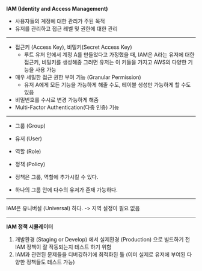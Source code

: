 **IAM (Identity and Access Management)**
- 사용자들의 계정에 대한 관리가 주된 목적
- 유저를 관리하고 접근 레벨 및 권한에 대한 관리
---
- 접근키 (Access Key), 비밀키(Secret Access Key)
    - 루트 유저 안에서 계정 A를 만들었다고 가정했을 때, IAM은 A라는 유저에 대한 접근키, 비밀키를 생성해줌 그러면 유저는 이 키들을 가지고 AWS의 다양한 기능을 사용 가능
- 매우 세밀한 접근 권한 부여 기능 (Granular Permission)
    - 유저 A에게 모든 기능을 가능하게 해줄 수도, 테이블 생성만 가능하게 할 수도 있음
- 비밀번호를 수시로 변경 가능하게 해줌
- Multi-Factor Authentication(다중 인증) 기능

---
- 그룹 (Group)
- 유저 (User)
- 역할 (Role)
- 정책 (Policy)

- 정책은 그룹, 역할에 추가시킬 수 있다.
- 하나의 그룹 안에 다수의 유저가 존재 가능하다.

---
IAM은 유니버설 (Universal) 하다. -> 지역 설정이 필요 없음

---
**IAM 정책 시뮬레이터**

1. 개발환경 (Staging or Develop) 에서 실제환경 (Production) 으로 빌드하기 전 IAM 정책이 잘 작동되는지 테스트 하기 위함
2. IAM과 관련된 문제들을 디버깅하기에 최적화된 툴 (이미 실제로 유저에 부여된 다양한 정책들도 테스트 가능)
